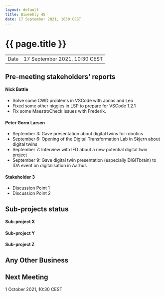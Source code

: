 ```yaml
---
layout: default
title: Biweekly 45
date: 17 September 2021, 1030 CEST
---
```


<script src="https://code.jquery.com/jquery-1.11.1.min.js">
</script>
<script src="/javascripts/edit.js"></script>
<script>setEditButonNm();</script>

# {{ page.title }}

|||
|---|---|
| Date | 17 September 2021, 10:30 CEST |


## Pre-meeting stakeholders' reports

<!-- Please keep in mind that the minutes are publicly available.-->

#### Nick Battle
* Solve some CWD problems in VSCode with Jonas and Leo
* Fixed some other niggles in LSP to prepare for VSCode 1.2.1
* Fix some MaestroCheck issues with Frederik.

#### Peter Gorm Larsen
* September 3: Gave presentation about digital twins for robotics
* September 6: Opening of the Digital Transformation Lab in Skjern about digital twins
* September 7: Interview with IFD about a new potential digital twin project
* September 9: Gave digital twin presentation (especially DIGITbrain) to IDA event on digitalisation in Aarhus

#### Stakeholder 3
* Discussion Point 1
* Discussion Point 2


## Sub-projects status


#### Sub-project X

#### Sub-project Y

#### Sub-project Z

##  Any Other Business

Next Meeting
------------

1 October 2021, 10:30 CEST


<div id="edit_page_div"></div>
